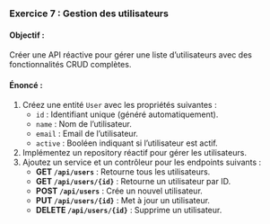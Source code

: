 ### **Exercice 7 : Gestion des utilisateurs**

#### **Objectif :**
Créer une API réactive pour gérer une liste d’utilisateurs avec des fonctionnalités CRUD complètes.

#### **Énoncé :**
1. Créez une entité `User` avec les propriétés suivantes :
    - `id` : Identifiant unique (généré automatiquement).
    - `name` : Nom de l’utilisateur.
    - `email` : Email de l’utilisateur.
    - `active` : Booléen indiquant si l’utilisateur est actif.
2. Implémentez un repository réactif pour gérer les utilisateurs.
3. Ajoutez un service et un contrôleur pour les endpoints suivants :
    - **GET `/api/users`** : Retourne tous les utilisateurs.
    - **GET `/api/users/{id}`** : Retourne un utilisateur par ID.
    - **POST `/api/users`** : Crée un nouvel utilisateur.
    - **PUT `/api/users/{id}`** : Met à jour un utilisateur.
    - **DELETE `/api/users/{id}`** : Supprime un utilisateur.